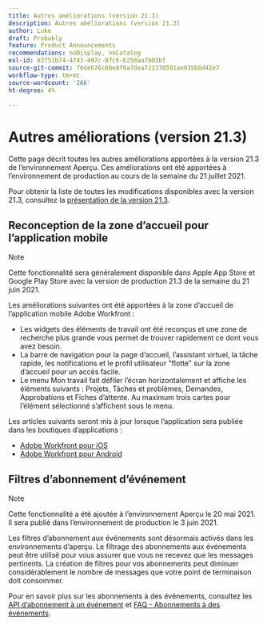 ```yaml
---
title: Autres améliorations (version 21.3)
description: Autres améliorations (version 21.3)
author: Luke
draft: Probably
feature: Product Announcements
recommendations: noDisplay, noCatalog
exl-id: 82f51b74-4743-497c-87c6-6258aa7b02bf
source-git-commit: 76deb76c66e8f8a7dea721378591ae035b8d42e7
workflow-type: tm+mt
source-wordcount: '266'
ht-degree: 4%

---
```


# Autres améliorations (version 21.3)

Cette page décrit toutes les autres améliorations apportées à la version 21.3 de l’environnement Aperçu. Ces améliorations ont été apportées à l’environnement de production au cours de la semaine du 21 juillet 2021.

Pour obtenir la liste de toutes les modifications disponibles avec la version 21.3, consultez la [présentation de la version 21.3](../../../product-announcements/product-releases/21.3-release-activity/21-3-release-overview.md).

## Reconception de la zone d’accueil pour l’application mobile

>[!NOTE]
>
>Cette fonctionnalité sera généralement disponible dans Apple App Store et Google Play Store avec la version de production 21.3 de la semaine du 21 juin 2021.

Les améliorations suivantes ont été apportées à la zone d’accueil de l’application mobile Adobe Workfront :

* Les widgets des éléments de travail ont été reconçus et une zone de recherche plus grande vous permet de trouver rapidement ce dont vous avez besoin.
* La barre de navigation pour la page d’accueil, l’assistant virtuel, la tâche rapide, les notifications et le profil utilisateur &quot;flotte&quot; sur la zone d’accueil pour un accès facile.
* Le menu Mon travail fait défiler l’écran horizontalement et affiche les éléments suivants : Projets, Tâches et problèmes, Demandes, Approbations et Fiches d’attente. Au maximum trois cartes pour l’élément sélectionné s’affichent sous le menu.

Les articles suivants seront mis à jour lorsque l’application sera publiée dans les boutiques d’applications :

* [Adobe Workfront pour iOS](../../../workfront-basics/mobile-apps/using-the-workfront-mobile-app/workfront-for-ios.md)
* [Adobe Workfront pour Android](../../../workfront-basics/mobile-apps/using-the-workfront-mobile-app/workfront-for-android.md)

## Filtres d’abonnement d’événement

>[!NOTE]
>
>Cette fonctionnalité a été ajoutée à l’environnement Aperçu le 20 mai 2021. Il sera publié dans l’environnement de production le 3 juin 2021.

Les filtres d’abonnement aux événements sont désormais activés dans les environnements d’aperçu. Le filtrage des abonnements aux événements peut être utilisé pour vous assurer que vous ne recevez que les messages pertinents. La création de filtres pour vos abonnements peut diminuer considérablement le nombre de messages que votre point de terminaison doit consommer.

Pour en savoir plus sur les abonnements à des événements, consultez les [API d’abonnement à un événement](../../../wf-api/general/event-subs-api.md) et [FAQ - Abonnements à des événements](../../../wf-api/general/event-subs-faq.md).
